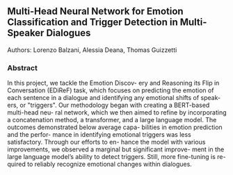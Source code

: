 ## Multi-Head Neural Network for Emotion Classification and Trigger Detection in Multi-Speaker Dialogues
Authors: Lorenzo Balzani, Alessia Deana, Thomas Guizzetti

### Abstract
In this project, we tackle the Emotion Discov- ery and Reasoning its Flip in Conversation (EDiReF) task, which focuses on predicting the emotion of each sentence in a dialogue and identifying any emotional shifts of speak- ers, or "triggers". Our methodology began with creating a BERT-based multi-head neu- ral network, which we then aimed to refine by incorporating a concatenation method, a transformer, and a large language model. The outcomes demonstrated below average capa- bilities in emotion prediction and the perfor- mance in identifying emotional triggers was less satisfactory. Through our efforts to en- hance the model with various improvements, we observed a marginal but significant improve- ment in the large language model’s ability to detect triggers. Still, more fine-tuning is re- quired to reliably recognize emotional changes within dialogues.
